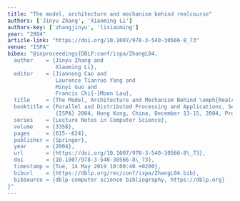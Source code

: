 ```yaml
---
title: "The model, architecture and mechanism behind realcourse"
authors: ['Jinyu Zhang', 'Xiaoming Li']
authors-key: ['zhangjinyu', 'lixiaoming']
year: "2004"
article-link: "https://doi.org/10.1007/978-3-540-30566-8_73"
venue: "ISPA"
bibex: "@inproceedings{DBLP:conf/ispa/ZhangL04,
  author    = {Jinyu Zhang and
               Xiaoming Li},
  editor    = {Jiannong Cao and
               Laurence Tianruo Yang and
               Minyi Guo and
               Francis Chi{-}Moon Lau},
  title     = {The Model, Architecture and Mechanism Behind \emph{Realcourse}},
  booktitle = {Parallel and Distributed Processing and Applications, Second InternationalSymposium,
               {ISPA} 2004, Hong Kong, China, December 13-15, 2004, Proceedings},
  series    = {Lecture Notes in Computer Science},
  volume    = {3358},
  pages     = {615--624},
  publisher = {Springer},
  year      = {2004},
  url       = {https://doi.org/10.1007/978-3-540-30566-8\_73},
  doi       = {10.1007/978-3-540-30566-8\_73},
  timestamp = {Tue, 14 May 2019 10:00:40 +0200},
  biburl    = {https://dblp.org/rec/conf/ispa/ZhangL04.bib},
  bibsource = {dblp computer science bibliography, https://dblp.org}
}"
---
```

